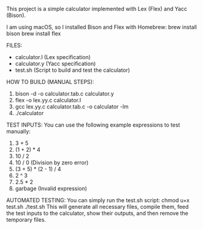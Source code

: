 

This project is a simple calculator implemented with Lex (Flex) and Yacc (Bison). 

I am using macOS, so I installed Bison and Flex with Homebrew:
  brew install bison
  brew install flex

FILES:
- calculator.l       (Lex specification)
- calculator.y       (Yacc specification)
- test.sh            (Script to build and test the calculator)

HOW TO BUILD (MANUAL STEPS):
1. bison -d -o calculator.tab.c calculator.y
2. flex -o lex.yy.c calculator.l
3. gcc lex.yy.c calculator.tab.c -o calculator -lm
4. ./calculator

TEST INPUTS:
You can use the following example expressions to test manually:
1) 3 + 5
2) (1 + 2) * 4
3) 10 / 2
4) 10 / 0  (Division by zero error)
5) (3 + 5) * (2 - 1) / 4
6) 2 ^ 3
7) 2.5 * 2
8) garbage (Invalid expression)

AUTOMATED TESTING:
You can simply run the test.sh script:
  chmod u+x test.sh
  ./test.sh
This will generate all necessary files, compile them, feed the test inputs to 
the calculator, show their outputs, and then remove the temporary files.

